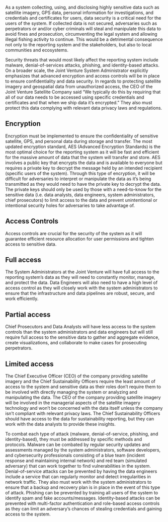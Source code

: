 As a system collecting, using, and disclosing highly sensitive data such as satellite imagery, GPS data, personal information for investigations, and credentials and certificates for users, data security is a critical need for the users of the system. If collected data is not secured, adversaries such as perpetrators or and/or cyber criminals will steal and manipulate this data to avoid fines and prosecution, circumventing the legal system and allowing illegal fishing activity to continue. This would be a detrimental consequence not only to the reporting system and the stakeholders, but also to local communities and ecosystems. 

Security threats that would most likely affect the reporting system include malware, denial-of-services attacks, phishing, and identity-based attacks. On a broader scale, the Joint Venture System Administrator explicitly emphasizes that advanced encryption and access controls will be in place to ensure confidentiality and data security. In regards to protecting satellite imagery and geospatial data from unauthorized access, the CEO of the Joint Venture Satellite Company said “We typically do this by requiring that all of our data needs to be accessed using specific credentials and certificates and that when we ship data it’s encrypted.” They also must protect this data complying with relevant data privacy laws and regulations. 

## Encryption
Encryption must be implemented to ensure the confidentiality of sensitive satellite, GPS, and personal data during storage and transfer. The most updated encryption standard, AES (Advanced Encryption Standards) is the most optimal choice for the reporting system as it will be fast and efficient for the massive amount of data that the system will transfer and store. AES involves a public key that encrypts the data and is available to everyone but requires a private key to decrypt the message held by an intended recipient (specific users of the system). Through this type of encryption, it will be difficult for adversaries to interpret or manipulate the data as it’s being transmitted as they would need to have the private key to decrypt the data. The private keys should only be used by those with a need-to-know for the sensitive data (i.e. data analysts, data engineers, system administrators, chief prosecutors) to limit access to the data and prevent unintentional or intentional security holes for adversaries to take advantage of.	

## Access Controls
Access controls are crucial for the security of the system as it will guarantee efficient resource allocation for user permissions and tighten access to sensitive data. 

## Full access 
The System Administrators at the Joint Venture will have full access to the reporting system’s data as they will need to constantly monitor, manage, and protect the data. Data Engineers will also need to have a high level of access control as they will closely work with the system administrators to ensure that the infrastructure and data pipelines are robust, secure, and work efficiently. 
 
## Partial access 
Chief Prosecutors and Data Analysts will have less access to the system controls than the system administrators and data engineers but will still require full access to the sensitive data to gather and aggregate evidence, create visualizations, and collaborate to make cases for prosecuting perpetrators. 

## Limited access
The Chief Executive Officer (CEO) of the company providing satellite imagery and the Chief Sustainability Officers require the least amount of access to the system and sensitive data as their roles don’t require them to be involved with directly managing the system or analyzing and manipulating the data. The CEO of the company providing satellite imagery will be involved in the managerial aspects of the satellite imagery technology and won’t be concerned with the data itself unless the company isn’t compliant with relevant privacy laws. The Chief Sustainability Officers should have access to the data for sustainability reporting, but they can work with the data analysts to provide these insights. 

To combat each type of attack (malware, denial-of-service, phishing, and identity-based), they must be addressed by specific methods and protocols. Malware can be combated by regular security updates and assessments managed by the system administrators, software developers, and cybersecurity professionals consisting of a blue team (incident response and maintaining internal network) and red team (simulated adversary) that can work together to find vulnerabilities in the system. Denial-of-service attacks can be prevented by having the data engineers include a service that can regularly monitor and detect irregularities in network traffic. They also must work with the system administrators to ensure that a backup and recovery plan is in place in the event of this type of attack. Phishing can be prevented by training all users of the system to identify spam and fake accounts/messages. Identity-based attacks can be prevented with multi-factor authentication and role-based access controls as they can limit an adversary’s chances of stealing credentials and gaining access to the system. 

